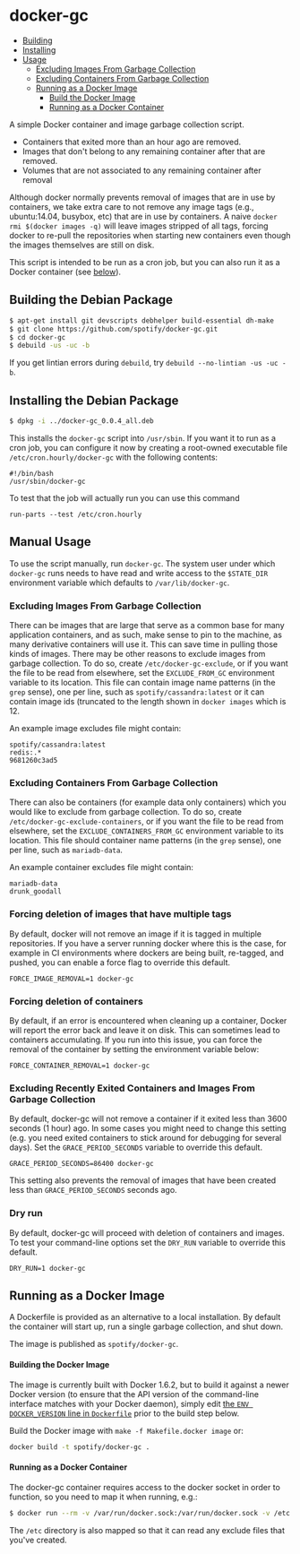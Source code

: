 # docker-gc

* [Building](#building)
* [Installing](#installing)
* [Usage](#usage)
  * [Excluding Images From Garbage Collection](#excluding-images-from-garbage-collection)
  * [Excluding Containers From Garbage Collection](#excluding-containers-from-garbage-collection)
  * [Running as a Docker Image](#running-as-a-docker-image)
    * [Build the Docker Image](#build-the-docker-image)
    * [Running as a Docker Container](#running-as-a-docker-container)

A simple Docker container and image garbage collection script.

* Containers that exited more than an hour ago are removed.
* Images that don't belong to any remaining container after that are removed.
* Volumes that are not associated to any remaining container after removal

Although docker normally prevents removal of images that are in use by
containers, we take extra care to not remove any image tags (e.g., ubuntu:14.04,
busybox, etc) that are in use by containers. A naive `docker rmi $(docker images
-q)` will leave images stripped of all tags, forcing docker to re-pull the
repositories when starting new containers even though the images themselves are
still on disk.

This script is intended to be run as a cron job, but you can also run it as a Docker
container (see [below](#running-as-a-docker-container)).

## Building the Debian Package


```sh
$ apt-get install git devscripts debhelper build-essential dh-make
$ git clone https://github.com/spotify/docker-gc.git
$ cd docker-gc
$ debuild -us -uc -b
```

If you get lintian errors during `debuild`, try `debuild --no-lintian -us -uc -b`.


## Installing the Debian Package

```sh
$ dpkg -i ../docker-gc_0.0.4_all.deb
```

This installs the `docker-gc` script into `/usr/sbin`. If you want it to
run as a cron job, you can configure it now by creating a root-owned 
executable file `/etc/cron.hourly/docker-gc` with the following contents:

```
#!/bin/bash
/usr/sbin/docker-gc
```

To test that the job will actually run you can use this command

```
run-parts --test /etc/cron.hourly
```

## Manual Usage

To use the script manually, run `docker-gc`. The system user under
which `docker-gc` runs needs to have read and write access to
the `$STATE_DIR` environment variable which defaults to `/var/lib/docker-gc`.


### Excluding Images From Garbage Collection

There can be images that are large that serve as a common base for
many application containers, and as such, make sense to pin to the
machine, as many derivative containers will use it.  This can save
time in pulling those kinds of images.  There may be other reasons to
exclude images from garbage collection.  To do so, create
`/etc/docker-gc-exclude`, or if you want the file to be read from
elsewhere, set the `EXCLUDE_FROM_GC` environment variable to its
location.  This file can contain image name patterns (in the `grep`
sense), one per line, such as `spotify/cassandra:latest` or it can
contain image ids (truncated to the length shown in `docker images`
which is 12.

An example image excludes file might contain:
```
spotify/cassandra:latest
redis:.*
9681260c3ad5
```

### Excluding Containers From Garbage Collection

There can also be containers (for example data only containers) which 
you would like to exclude from garbage collection. To do so, create 
`/etc/docker-gc-exclude-containers`, or if you want the file to be 
read from elsewhere, set the `EXCLUDE_CONTAINERS_FROM_GC` environment 
variable to its location. This file should container name patterns (in 
the `grep` sense), one per line, such as `mariadb-data`.

An example container excludes file might contain:
```
mariadb-data
drunk_goodall
```

### Forcing deletion of images that have multiple tags

By default, docker will not remove an image if it is tagged in multiple
repositories.
If you have a server running docker where this is the case, for example
in CI environments where dockers are being built, re-tagged, and pushed,
you can enable a force flag to override this default.

```
FORCE_IMAGE_REMOVAL=1 docker-gc
```

### Forcing deletion of containers

By default, if an error is encountered when cleaning up a container, Docker
will report the error back and leave it on disk.  This can sometimes lead to
containers accumulating.  If you run into this issue, you can force the removal
of the container by setting the environment variable below:

```
FORCE_CONTAINER_REMOVAL=1 docker-gc
```

### Excluding Recently Exited Containers and Images From Garbage Collection

By default, docker-gc will not remove a container if it exited less than 3600 seconds (1 hour) ago. In some cases you might need to change this setting (e.g. you need exited containers to stick around for debugging for several days). Set the `GRACE_PERIOD_SECONDS` variable to override this default.

```
GRACE_PERIOD_SECONDS=86400 docker-gc
```

This setting also prevents the removal of images that have been created less than `GRACE_PERIOD_SECONDS` seconds ago.

### Dry run
By default, docker-gc will proceed with deletion of containers and images. To test your command-line options set the `DRY_RUN` variable to override this default.

```
DRY_RUN=1 docker-gc
```


## Running as a Docker Image

A Dockerfile is provided as an alternative to a local installation. By default
the container will start up, run a single garbage collection, and shut down.

The image is published as `spotify/docker-gc`.

#### Building the Docker Image
The image is currently built with Docker 1.6.2, but to build it against a newer
Docker version (to ensure that the API version of the command-line interface
matches with your Docker daemon), simply edit [the `ENV DOCKER_VERSION` line in
`Dockerfile`][dockerfile-ENV] prior to the build step below.

[dockerfile-ENV]: https://github.com/spotify/docker-gc/blob/fd6640fa8c133de53a0395a36e8dcbaf29842684/Dockerfile#L3

Build the Docker image with `make -f Makefile.docker image` or:

```sh
docker build -t spotify/docker-gc .
```

#### Running as a Docker Container

The docker-gc container requires access to the docker socket in order to
function, so you need to map it when running, e.g.:

```sh
$ docker run --rm -v /var/run/docker.sock:/var/run/docker.sock -v /etc:/etc spotify/docker-gc
```

The `/etc` directory is also mapped so that it can read any exclude files
that you've created.
